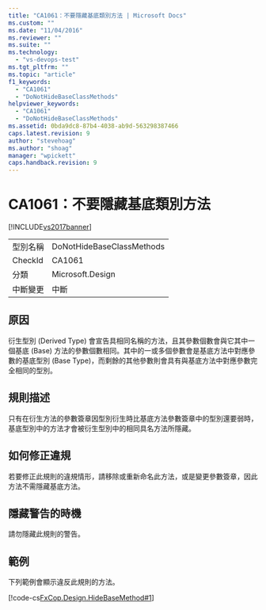 ```yaml
---
title: "CA1061：不要隱藏基底類別方法 | Microsoft Docs"
ms.custom: ""
ms.date: "11/04/2016"
ms.reviewer: ""
ms.suite: ""
ms.technology: 
  - "vs-devops-test"
ms.tgt_pltfrm: ""
ms.topic: "article"
f1_keywords: 
  - "CA1061"
  - "DoNotHideBaseClassMethods"
helpviewer_keywords: 
  - "CA1061"
  - "DoNotHideBaseClassMethods"
ms.assetid: 0bda9dc8-87b4-4038-ab9d-563298387466
caps.latest.revision: 9
author: "stevehoag"
ms.author: "shoag"
manager: "wpickett"
caps.handback.revision: 9
---
```

# CA1061：不要隱藏基底類別方法
[!INCLUDE[vs2017banner](../code-quality/includes/vs2017banner.md)]

|||  
|-|-|  
|型別名稱|DoNotHideBaseClassMethods|  
|CheckId|CA1061|  
|分類|Microsoft.Design|  
|中斷變更|中斷|  
  
## 原因  
 衍生型別 \(Derived Type\) 會宣告具相同名稱的方法，且其參數個數會與它其中一個基底 \(Base\) 方法的參數個數相同。其中的一或多個參數會是基底方法中對應參數的基底型別 \(Base Type\)，而剩餘的其他參數則會具有與基底方法中對應參數完全相同的型別。  
  
## 規則描述  
 只有在衍生方法的參數簽章因型別衍生時比基底方法參數簽章中的型別還要弱時，基底型別中的方法才會被衍生型別中的相同具名方法所隱藏。  
  
## 如何修正違規  
 若要修正此規則的違規情形，請移除或重新命名此方法，或是變更參數簽章，因此方法不需隱藏基底方法。  
  
## 隱藏警告的時機  
 請勿隱藏此規則的警告。  
  
## 範例  
 下列範例會顯示違反此規則的方法。  
  
 [!code-cs[FxCop.Design.HideBaseMethod#1](../code-quality/codesnippet/CSharp/ca1061-do-not-hide-base-class-methods_1.cs)]